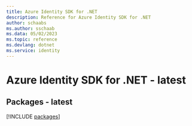 ```yaml
---
title: Azure Identity SDK for .NET
description: Reference for Azure Identity SDK for .NET
author: schaabs
ms.author: sschaab
ms.data: 05/02/2023
ms.topic: reference
ms.devlang: dotnet
ms.service: identity
---
```

# Azure Identity SDK for .NET - latest
## Packages - latest
[!INCLUDE [packages](identity-index.md)]